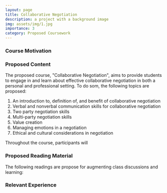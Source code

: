 ```yaml
---
layout: page
title: Collaborative Negotiation
description: a project with a background image
img: assets/img/1.jpg
importance: 3
category: Proposed Coursework
---
```


### Course Motivation


### Proposed Content
The proposed course, "Collaborative Negotiation", aims to provide students to engage in and learn about effective collaborative negotiation in both a personal and professional setting. To do som, the following topics are proposed:
1. An introduction to, definition of, and benefit of collaborative negotiation
2. Verbal and nonverbal communication skills for collaborative negotiation
3. Two party negotiation skills
4. Multi-party negotiation skills
5. Value creation
6. Managing emotions in a negotiation
7. Ethical and cultural considerations in negotiation

Throughout the course, participants will 

### Proposed Reading Material

The following readings are propose for augmenting class discussions and learning: 

### Relevant Experience